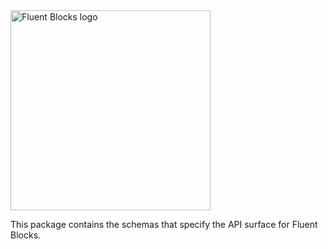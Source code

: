 <img alt="Fluent Blocks logo" src="https://cdn.jsdelivr.net/gh/OfficeDev/fluent-blocks@main/packages/react/.storybook/public/brandImage.svg" width="320" />

This package contains the schemas that specify the API surface for Fluent Blocks.

